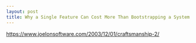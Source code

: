 ```yaml
---
layout: post
title: Why a Single Feature Can Cost More Than Bootstrapping a System
---
```


https://www.joelonsoftware.com/2003/12/01/craftsmanship-2/